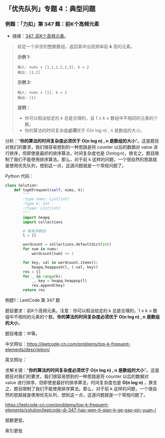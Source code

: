 ## 「优先队列」专题 4：典型问题


### 例题：「力扣」第 347 题：前K个高频元素

+ 链接：[347. 前K个高频元素](https://leetcode-cn.com/problems/top-k-frequent-elements/)。

> 给定一个非空的整数数组，返回其中出现频率前 **k** 高的元素。
>
> **示例 1:**
>
> ```
> 输入: nums = [1,1,1,2,2,3], k = 2
> 输出: [1,2]
> ```
>
> **示例 2:**
>
> ```
> 输入: nums = [1], k = 1
> 输出: [1]
> ```
>
> **说明：**
>
> - 你可以假设给定的 *k* 总是合理的，且 1 ≤ k ≤ 数组中不相同的元素的个数。
> - 你的算法的时间复杂度**必须**优于 O(*n* log *n*) , *n* 是数组的大小。

分析：“**你的算法的时间复杂度必须优于** **O(n log n) , n 是数组的大小**”。这是题目对我们的要求，我们很容易想到的一种思路是将 counter 以后的数据对 value 进行排序，但即使是最好的排序算法，时间复杂度也是 $O(n \log n)$，换言之，题目限制了我们不能使用排序算法。那么，对于前 k 这样的问题，一个很自然的思路就是使用优先队列，想到这一点，这道问题就是一个常规问题了。

Python 代码：

```python
class Solution:
    def topKFrequent(self, nums, k):
        """
        :type nums: List[int]
        :type k: int
        :rtype: List[int]
        """
        import heapq
        import collections

        # 堆有序数组
        l = []

        wordcount = collections.defaultdict(int)
        for num in nums:
            wordcount[num] += 1

        for key, val in wordcount.items():
            heapq.heappush(l, (-val, key))
        res = []
        for _ in range(k):
            _, key = heapq.heappop(l)
            res.append(key)
        return res
```



例题1：LeetCode 第 347 题

题目要求：前K个高频元素。注意：你可以假设给定的 k 总是合理的，1 ≤ k ≤ 数组中不相同的元素的个数。**你的算法的时间复杂度必须优于** **O(n log n) , n** **是数组的大小**。

题目难度：中等。

中文网址：https://leetcode-cn.com/problems/top-k-frequent-elements/description/

英文网址：

求解关键：“**你的算法的时间复杂度必须优于** **O(n log n) , n** **是数组的大小**”。这是题目对我们的要求，我们很容易想到的一种思路是将 counter 以后的数据对 value 进行排序，但即使是最好的排序算法，时间复杂度也是 **O(n log n)** ，换言之，题目限制了我们不能使用排序算法。那么，对于前 k 这样的问题，一个很自然的思路就是使用优先队列，想到这一点，这道问题就是一个常规问题了。



https://leetcode-cn.com/problems/top-k-frequent-elements/solution/leetcode-di-347-hao-wen-ti-qian-k-ge-gao-pin-yuan-/



层数更低，

索引更低
